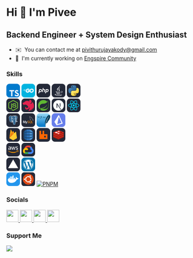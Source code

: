 Hi 👋 I'm Pivee
===================================

Backend Engineer + System Design Enthusiast
-------------------------------------------

* ✉️  You can contact me at [pivithurujayakody@gmail.com](mailto:pivithurujayakody@gmail.com)
* 🚀  I'm currently working on [Engspire Community](http://engspire.lk)

### Skills


<p align="left">
<a href="https://www.typescriptlang.org" target="_blank" rel="noreferrer"><img src="https://raw.githubusercontent.com/tandpfun/skill-icons/main/icons/TypeScript.svg" width="36" height="36" alt="Java" /></a>
<a href="https://go.dev/doc/" target="_blank" rel="noreferrer"><img src="https://raw.githubusercontent.com/tandpfun/skill-icons/main/icons/GoLang.svg" width="36" height="36" alt="Go" /></a>
<a href="https://www.php.net/" target="_blank" rel="noreferrer"><img src="https://raw.githubusercontent.com/tandpfun/skill-icons/main/icons/PHP-Dark.svg" width="36" height="36" alt="PHP" /></a>
<a href="https://www.oracle.com/java/" target="_blank" rel="noreferrer"><img src="https://raw.githubusercontent.com/tandpfun/skill-icons/main/icons/Java-Dark.svg" width="36" height="36" alt="Java" /></a>
<a href="https://www.python.org" target="_blank" rel="noreferrer"><img src="https://raw.githubusercontent.com/tandpfun/skill-icons/main/icons/Python-Dark.svg" width="36" height="36" alt="Python" /></a>
<br/>
<a href="https://nodejs.org/en/" target="_blank" rel="noreferrer"><img src="https://raw.githubusercontent.com/tandpfun/skill-icons/main/icons/NodeJS-Dark.svg" width="36" height="36" alt="NodeJS" /></a>
<a href="https://docs.nestjs.com/" target="_blank" rel="noreferrer"><img src="https://raw.githubusercontent.com/tandpfun/skill-icons/main/icons/NestJS-Dark.svg" width="36" height="36" alt="NestJS" /></a>
<a href="https://spring.io/" target="_blank" rel="noreferrer"><img src="https://raw.githubusercontent.com/tandpfun/skill-icons/main/icons/Spring-Dark.svg" width="36" height="36" alt="Spring" /></a>
<a href="https://nextjs.org" target="_blank" rel="noreferrer"><img src="https://raw.githubusercontent.com/tandpfun/skill-icons/main/icons/NextJS-Dark.svg" width="36" height="36" alt="NextJS" /></a>
<a href="https://react.dev" target="_blank" rel="noreferrer"><img src="https://raw.githubusercontent.com/tandpfun/skill-icons/main/icons/React-Dark.svg" width="36" height="36" alt="React" /></a>
<br/>
<a href="https://www.postgresql.org/" target="_blank" rel="noreferrer"><img src="https://raw.githubusercontent.com/tandpfun/skill-icons/main/icons/PostgreSQL-Dark.svg" width="36" height="36" alt="PostgreSQL" /></a>
<a href="https://www.mysql.com/" target="_blank" rel="noreferrer"><img src="https://raw.githubusercontent.com/tandpfun/skill-icons/main/icons/MySQL-Dark.svg" width="36" height="36" alt="MySQL" /></a>
<a href="https://www.sqlite.org/" target="_blank" rel="noreferrer"><img src="https://raw.githubusercontent.com/tandpfun/skill-icons/main/icons/SQLite.svg" width="36" height="36" alt="SQLite" /></a>
<a href="https://prisma.io/" target="_blank" rel="noreferrer"><img src="https://raw.githubusercontent.com/tandpfun/skill-icons/main/icons/Prisma.svg" width="36" height="36" alt="Prisma" /></a>
<br/>
<a href="https://firebase.google.com/" target="_blank" rel="noreferrer"><img src="https://raw.githubusercontent.com/tandpfun/skill-icons/main/icons/Firebase-Dark.svg" width="36" height="36" alt="Firebase" /></a>
<a href="https://aws.amazon.com/pm/dynamodb/" target="_blank" rel="noreferrer"><img src="https://raw.githubusercontent.com/tandpfun/skill-icons/main/icons/DynamoDB-Dark.svg" width="36" height="36" alt="DynamoDB" /></a>
<a href="https://www.rabbitmq.com/" target="_blank" rel="noreferrer"><img src="https://raw.githubusercontent.com/tandpfun/skill-icons/main/icons/RabbitMQ-Dark.svg" width="36" height="36" alt="RabbitMQ" /></a>
<a href="https://redis.io/" target="_blank" rel="noreferrer"><img src="https://raw.githubusercontent.com/tandpfun/skill-icons/main/icons/Redis-Dark.svg" width="36" height="36" alt="Redis" /></a>
<br/>
<a href="https://aws.amazon.com" target="_blank" rel="noreferrer"><img src="https://raw.githubusercontent.com/tandpfun/skill-icons/main/icons/AWS-Dark.svg" width="36" height="36" alt="Amazon Web Services" /></a>
<a href="https://cloud.google.com/" target="_blank" rel="noreferrer"><img src="https://raw.githubusercontent.com/tandpfun/skill-icons/main/icons/GCP-Dark.svg" width="36" height="36" alt="Google Cloud" /></a>
<br/>
<a href="https://vercel.com" target="_blank" rel="noreferrer"><img src="https://raw.githubusercontent.com/tandpfun/skill-icons/main/icons/Vercel-Dark.svg" width="36" height="36" alt="Vercel" /></a>
<a href="https://wordpress.com" target="_blank" rel="noreferrer"><img src="https://raw.githubusercontent.com/tandpfun/skill-icons/main/icons/Wordpress.svg" width="36" height="36" alt="Wordpress" /></a>
<br/>
<a href="https://www.docker.com/" target="_blank" rel="noreferrer"><img src="https://raw.githubusercontent.com/tandpfun/skill-icons/main/icons/Docker.svg" width="36" height="36" alt="Docker" /></a>
<a href="https://ubuntu.com" target="_blank" rel="noreferrer"><img src="https://raw.githubusercontent.com/tandpfun/skill-icons/main/icons/Ubuntu-Dark.svg" width="36" height="36" alt="Ubuntu" /></a>
<a href="https://pnpm.io/" target="_blank" rel="noreferrer"><img src="https://raw.githubusercontent.com/tandpfun/skill-icons/main/icons/Pnpm-Dark.svg" width="36" height="36" alt="PNPM" /></a>
</p>


### Socials

<p align="left"> <a href="https://www.facebook.com/pivee.xyz" target="_blank" rel="noreferrer"> <picture> <source media="(prefers-color-scheme: dark)" srcset="https://raw.githubusercontent.com/danielcranney/readme-generator/main/public/icons/socials/facebook-dark.svg" /> <source media="(prefers-color-scheme: light)" srcset="https://raw.githubusercontent.com/danielcranney/readme-generator/main/public/icons/socials/facebook.svg" /> <img src="https://raw.githubusercontent.com/danielcranney/readme-generator/main/public/icons/socials/facebook.svg" width="32" height="32" /> </picture> </a> <a href="https://www.github.com/pivee" target="_blank" rel="noreferrer"> <picture> <source media="(prefers-color-scheme: dark)" srcset="https://raw.githubusercontent.com/danielcranney/readme-generator/main/public/icons/socials/github-dark.svg" /> <source media="(prefers-color-scheme: light)" srcset="https://raw.githubusercontent.com/danielcranney/readme-generator/main/public/icons/socials/github.svg" /> <img src="https://raw.githubusercontent.com/danielcranney/readme-generator/main/public/icons/socials/github.svg" width="32" height="32" /> </picture> </a> <a href="https://www.linkedin.com/in/pivee" target="_blank" rel="noreferrer"> <picture> <source media="(prefers-color-scheme: dark)" srcset="https://raw.githubusercontent.com/danielcranney/readme-generator/main/public/icons/socials/linkedin-dark.svg" /> <source media="(prefers-color-scheme: light)" srcset="https://raw.githubusercontent.com/danielcranney/readme-generator/main/public/icons/socials/linkedin.svg" /> <img src="https://raw.githubusercontent.com/danielcranney/readme-generator/main/public/icons/socials/linkedin.svg" width="32" height="32" /> </picture> </a> <a href="https://www.youtube.com/@pivee" target="_blank" rel="noreferrer"> <picture> <source media="(prefers-color-scheme: dark)" srcset="https://raw.githubusercontent.com/danielcranney/readme-generator/main/public/icons/socials/youtube-dark.svg" /> <source media="(prefers-color-scheme: light)" srcset="https://raw.githubusercontent.com/danielcranney/readme-generator/main/public/icons/socials/youtube.svg" /> <img src="https://raw.githubusercontent.com/danielcranney/readme-generator/main/public/icons/socials/youtube.svg" width="32" height="32" /> </picture> </a></p>

### Support Me

<a href="https://www.buymeacoffee.com/pivee"><img src="https://cdn.buymeacoffee.com/buttons/v2/default-yellow.png" width="150"/></a>
